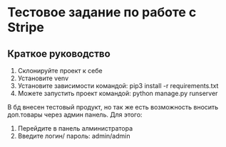 # Тестовое задание по работе с Stripe

## Краткое руководство

1. Склонируйте проект к себе
2. Установите venv
3. Установите зависимости командой: pip3 install -r requirements.txt
4. Можете запустить проект командой: python manage.py runserver

В бд внесен тестовый продукт, но так же есть возможность вносить доп.товары через админ панель. Для этого:
1. Перейдите в панель алминистратора
2. Введите логин/ пароль: admin/admin